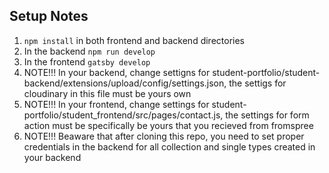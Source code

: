 ## Setup Notes

1. `npm install` in both frontend and backend directories
2. In the backend `npm run develop`
3. In the frontend `gatsby develop`
4. NOTE!!! In your backend, change settigns for student-portfolio/student-backend/extensions/upload/config/settings.json, the settigs for cloudinary in this file must be yours own
5. NOTE!!! In your frontend, change settings for student-portfolio/student_frontend/src/pages/contact.js, the settings for form action must be specifically be yours that you recieved from fromspree
6. NOTE!!! Beaware that after cloning this repo, you need to set proper credentials in the backend for all collection and single types created in your backend
